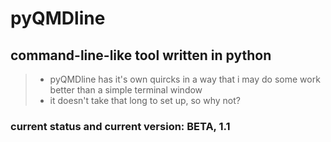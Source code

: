# pyQMDline
## command-line-like tool written in python

> * pyQMDline has it's own quircks in a way that i may do some work better than a simple terminal window
> * it doesn't take that long to set up, so why not?

### current status and current version: BETA, 1.1

